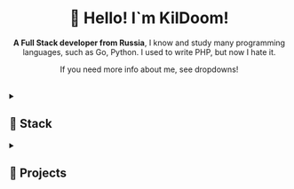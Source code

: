 <center><h1 align="center">👋 Hello! I`m KilDoom!</h1>

<b>A Full Stack developer from Russia</b>, I know and study many programming languages, such as Go, Python. I used to write PHP, but now I hate it.
<p>If you need more info about me, see dropdowns!</p><br/>
<details align="left">
  <summary><h2><b>💫 Stack</b></h2></summary>
  <p>
  <h3>Coding:</h3>
  <img src="https://skillicons.dev/icons?i=py,javascript,rust,kotlin&perline=7" />
  <h3>Frameworks:</h3>
  <img src="https://skillicons.dev/icons?i=nextjs,react,astro&perline=7" />
  <h3>Tools:</h3>
  <img src="https://skillicons.dev/icons?i=ps,figma,docker,git&perline=7" />
  <img src="https://files.catbox.moe/bc36ym.svg" width="48" />
  </p>
</details>
<details align="left">
  <summary><h2><b>🧾 Projects</b></h2></summary>
  <p>
    <ul>
      <li>
        HashiCard
      </li>
      <li>
        AstroNet
      </li>
      <li>
        GDWebConstructor
      </li>
      </ul>
    <br/>
  </p>
</details>
</center>
